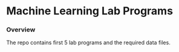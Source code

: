 # Machine Learning Lab Programs
### Overview
The repo contains first 5 lab programs and the required data files.
